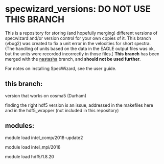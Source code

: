 # specwizard_versions: DO NOT USE THIS BRANCH 
This is a repository for storing (and hopefully merging) different versions of specwizard and/or version control for your own copies of it.
This branch (vbug2) was created to fix a unit error in the velocities for short spectra. (The handling of units based on the data in the EAGLE output files was ok, but the units were recorded incorrectly in those files.) **This branch** has been merged with the [nastasha](https://github.com/nastasha-w/specwizard_versions/tree/nastasha) branch, and **should not be used further**. 

For notes on installing SpecWizard, see the user guide.

this branch: 
-----------
version that works on cosma5 (Durham)

finding the right hdf5 version is an issue, addressed in the makefiles here and in the hdf5_wrapper (not included in this repository)

modules:
--------
  module load intel_comp/2018-update2
  
  module load intel_mpi/2018
  
  module load hdf5/1.8.20


